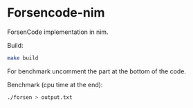 # Forsencode-nim

ForsenCode implementation in nim.

Build:
```sh
make build
```

For benchmark uncomment the part at the bottom of the code.

Benchmark (cpu time at the end):
```sh
./forsen > output.txt
```

